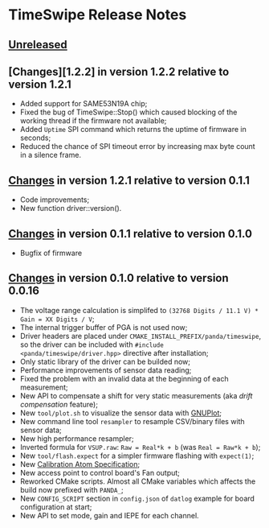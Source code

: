 # TimeSwipe Release Notes

## [Unreleased]

## [Changes][1.2.2] in version 1.2.2 relative to version 1.2.1

  - Added support for SAME53N19A chip;
  - Fixed the bug of TimeSwipe::Stop() which caused blocking of the working
  thread if the firmware not available;
  - Added `Uptime` SPI command which returns the uptime of firmware in seconds;
  - Reduced the chance of SPI timeout error by increasing max byte count in a
  silence frame.

## [Changes][1.2.1] in version 1.2.1 relative to version 0.1.1

  - Code improvements;
  - New function driver::version().

## [Changes][0.1.1] in version 0.1.1 relative to version 0.1.0

  - Bugfix of firmware

## [Changes][0.1.0] in version 0.1.0 relative to version 0.0.16

 - The voltage range calculation is simplifed to
 `(32768 Digits / 11.1 V) * Gain = XX Digits / V`;
 - The internal trigger buffer of PGA is not used now;
 - Driver headers are placed under `CMAKE_INSTALL_PREFIX/panda/timeswipe`, so
 the driver can be included with `#include <panda/timeswipe/driver.hpp>`
 directive after installation;
 - Only static library of the driver can be builded now;
 - Performance improvements of sensor data reading;
 - Fixed the problem with an invalid data at the beginning of each measurement;
 - New API to compensate a shift for very static measurements (aka *drift
 compensation* feature);
 - New `tool/plot.sh` to visualize the sensor data with [GNUPlot];
 - New command line tool `resampler` to resample CSV/binary files with sensor
 data;
 - New high performance resampler;
 - Inverted formula for `VSUP.raw`: `Raw = Real*k + b` (was `Real = Raw*k + b`);
 - New `tool/flash.expect` for a simpler firmware flashing with `expect(1)`;
 - New [Calibration Atom Specification](doc/CalibrationAtomSpecification.md);
 - New access point to control board's Fan output;
 - Reworked CMake scripts. Almost all CMake variables which affects the build
 now prefixed with `PANDA_`;
 - New `CONFIG_SCRIPT` section in `config.json` of `datlog` example for board
 configuration at start;
 - New API to set mode, gain and IEPE for each channel.

[Unreleased]: https://github.com/panda-official/timeswipe/compare/v1.2.2...HEAD
[1.2.1]: https://github.com/panda-official/timeswipe/compare/v1.2.1...v1.2.2
[1.2.1]: https://github.com/panda-official/timeswipe/compare/v0.1.1...v1.2.1
[0.1.1]: https://github.com/panda-official/timeswipe/compare/v0.1.0...v0.1.1
[0.1.0]: https://github.com/panda-official/timeswipe/compare/v0.0.16...v0.1.0
[GNUPlot]: http://www.gnuplot.info
